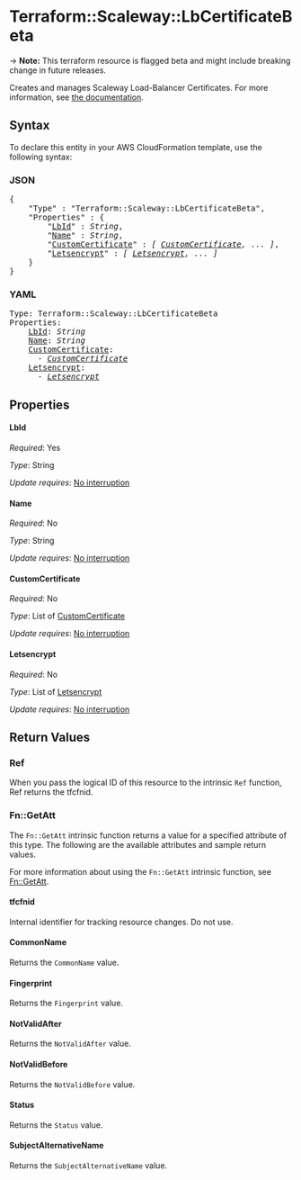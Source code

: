 # Terraform::Scaleway::LbCertificateBeta

-> **Note:** This terraform resource is flagged beta and might include breaking change in future releases.

Creates and manages Scaleway Load-Balancer Certificates. For more information, see [the documentation](https://developers.scaleway.com/en/products/lb/api).

## Syntax

To declare this entity in your AWS CloudFormation template, use the following syntax:

### JSON

<pre>
{
    "Type" : "Terraform::Scaleway::LbCertificateBeta",
    "Properties" : {
        "<a href="#lbid" title="LbId">LbId</a>" : <i>String</i>,
        "<a href="#name" title="Name">Name</a>" : <i>String</i>,
        "<a href="#customcertificate" title="CustomCertificate">CustomCertificate</a>" : <i>[ <a href="customcertificate.md">CustomCertificate</a>, ... ]</i>,
        "<a href="#letsencrypt" title="Letsencrypt">Letsencrypt</a>" : <i>[ <a href="letsencrypt.md">Letsencrypt</a>, ... ]</i>
    }
}
</pre>

### YAML

<pre>
Type: Terraform::Scaleway::LbCertificateBeta
Properties:
    <a href="#lbid" title="LbId">LbId</a>: <i>String</i>
    <a href="#name" title="Name">Name</a>: <i>String</i>
    <a href="#customcertificate" title="CustomCertificate">CustomCertificate</a>: <i>
      - <a href="customcertificate.md">CustomCertificate</a></i>
    <a href="#letsencrypt" title="Letsencrypt">Letsencrypt</a>: <i>
      - <a href="letsencrypt.md">Letsencrypt</a></i>
</pre>

## Properties

#### LbId

_Required_: Yes

_Type_: String

_Update requires_: [No interruption](https://docs.aws.amazon.com/AWSCloudFormation/latest/UserGuide/using-cfn-updating-stacks-update-behaviors.html#update-no-interrupt)

#### Name

_Required_: No

_Type_: String

_Update requires_: [No interruption](https://docs.aws.amazon.com/AWSCloudFormation/latest/UserGuide/using-cfn-updating-stacks-update-behaviors.html#update-no-interrupt)

#### CustomCertificate

_Required_: No

_Type_: List of <a href="customcertificate.md">CustomCertificate</a>

_Update requires_: [No interruption](https://docs.aws.amazon.com/AWSCloudFormation/latest/UserGuide/using-cfn-updating-stacks-update-behaviors.html#update-no-interrupt)

#### Letsencrypt

_Required_: No

_Type_: List of <a href="letsencrypt.md">Letsencrypt</a>

_Update requires_: [No interruption](https://docs.aws.amazon.com/AWSCloudFormation/latest/UserGuide/using-cfn-updating-stacks-update-behaviors.html#update-no-interrupt)

## Return Values

### Ref

When you pass the logical ID of this resource to the intrinsic `Ref` function, Ref returns the tfcfnid.

### Fn::GetAtt

The `Fn::GetAtt` intrinsic function returns a value for a specified attribute of this type. The following are the available attributes and sample return values.

For more information about using the `Fn::GetAtt` intrinsic function, see [Fn::GetAtt](https://docs.aws.amazon.com/AWSCloudFormation/latest/UserGuide/intrinsic-function-reference-getatt.html).

#### tfcfnid

Internal identifier for tracking resource changes. Do not use.

#### CommonName

Returns the <code>CommonName</code> value.

#### Fingerprint

Returns the <code>Fingerprint</code> value.

#### NotValidAfter

Returns the <code>NotValidAfter</code> value.

#### NotValidBefore

Returns the <code>NotValidBefore</code> value.

#### Status

Returns the <code>Status</code> value.

#### SubjectAlternativeName

Returns the <code>SubjectAlternativeName</code> value.

